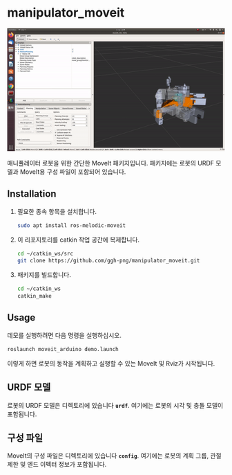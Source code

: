 # **manipulator_moveit**

![IMG_2710_AdobeExpress (3).gif](ezgif.com-gif-maker.gif)

매니퓰레이터 로봇을 위한 간단한 MoveIt 패키지입니다. 패키지에는 로봇의 URDF 모델과 MoveIt용 구성 파일이 포함되어 있습니다.

## ****Installation****

1. 필요한 종속 항목을 설치합니다.
    
    ```bash
    sudo apt install ros-melodic-moveit
    ```
    
2. 이 리포지토리를 catkin 작업 공간에 복제합니다.
    
    ```bash
    cd ~/catkin_ws/src
    git clone https://github.com/ggh-png/manipulator_moveit.git
    ```
    
3. 패키지를 빌드합니다.
    
    ```bash
    cd ~/catkin_ws
    catkin_make
    ```
    

## ****Usage****

데모를 실행하려면 다음 명령을 실행하십시오.

```bash
roslaunch moveit_arduino demo.launch 
```

이렇게 하면 로봇의 동작을 계획하고 실행할 수 있는 MoveIt 및 Rviz가 시작됩니다.

## **URDF 모델**

로봇의 URDF 모델은 디렉토리에 있습니다 **`urdf`**. 여기에는 로봇의 시각 및 충돌 모델이 포함됩니다.

## **구성 파일**

MoveIt의 구성 파일은 디렉토리에 있습니다 **`config`**. 여기에는 로봇의 계획 그룹, 관절 제한 및 엔드 이펙터 정보가 포함됩니다.

